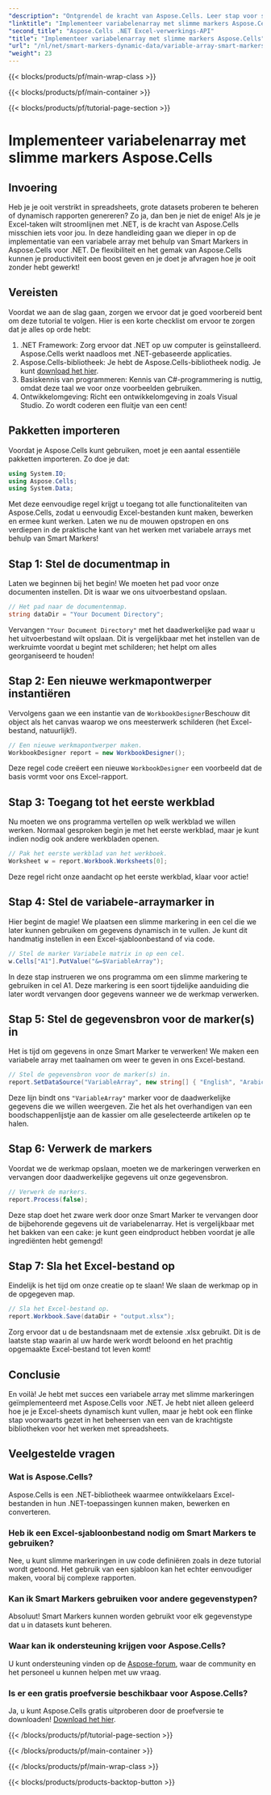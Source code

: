 ```yaml
---
"description": "Ontgrendel de kracht van Aspose.Cells. Leer stap voor stap hoe u variabele arrays implementeert met Smart Markers voor naadloze Excel-rapportgeneratie."
"linktitle": "Implementeer variabelenarray met slimme markers Aspose.Cells"
"second_title": "Aspose.Cells .NET Excel-verwerkings-API"
"title": "Implementeer variabelenarray met slimme markers Aspose.Cells"
"url": "/nl/net/smart-markers-dynamic-data/variable-array-smart-markers/"
"weight": 23
---
```


{{< blocks/products/pf/main-wrap-class >}}

{{< blocks/products/pf/main-container >}}

{{< blocks/products/pf/tutorial-page-section >}}

# Implementeer variabelenarray met slimme markers Aspose.Cells

## Invoering
Heb je je ooit verstrikt in spreadsheets, grote datasets proberen te beheren of dynamisch rapporten genereren? Zo ja, dan ben je niet de enige! Als je je Excel-taken wilt stroomlijnen met .NET, is de kracht van Aspose.Cells misschien iets voor jou. In deze handleiding gaan we dieper in op de implementatie van een variabele array met behulp van Smart Markers in Aspose.Cells voor .NET. De flexibiliteit en het gemak van Aspose.Cells kunnen je productiviteit een boost geven en je doet je afvragen hoe je ooit zonder hebt gewerkt!
## Vereisten
Voordat we aan de slag gaan, zorgen we ervoor dat je goed voorbereid bent om deze tutorial te volgen. Hier is een korte checklist om ervoor te zorgen dat je alles op orde hebt:
1. .NET Framework: Zorg ervoor dat .NET op uw computer is geïnstalleerd. Aspose.Cells werkt naadloos met .NET-gebaseerde applicaties.
2. Aspose.Cells-bibliotheek: Je hebt de Aspose.Cells-bibliotheek nodig. Je kunt [download het hier](https://releases.aspose.com/cells/net/).
3. Basiskennis van programmeren: Kennis van C#-programmering is nuttig, omdat deze taal we voor onze voorbeelden gebruiken.
4. Ontwikkelomgeving: Richt een ontwikkelomgeving in zoals Visual Studio. Zo wordt coderen een fluitje van een cent!
## Pakketten importeren
Voordat je Aspose.Cells kunt gebruiken, moet je een aantal essentiële pakketten importeren. Zo doe je dat:
```csharp
using System.IO;
using Aspose.Cells;
using System.Data;
```
Met deze eenvoudige regel krijgt u toegang tot alle functionaliteiten van Aspose.Cells, zodat u eenvoudig Excel-bestanden kunt maken, bewerken en ermee kunt werken.
Laten we nu de mouwen opstropen en ons verdiepen in de praktische kant van het werken met variabele arrays met behulp van Smart Markers!
## Stap 1: Stel de documentmap in
Laten we beginnen bij het begin! We moeten het pad voor onze documenten instellen. Dit is waar we ons uitvoerbestand opslaan.
```csharp
// Het pad naar de documentenmap.
string dataDir = "Your Document Directory";
```
Vervangen `"Your Document Directory"` met het daadwerkelijke pad waar u het uitvoerbestand wilt opslaan. Dit is vergelijkbaar met het instellen van de werkruimte voordat u begint met schilderen; het helpt om alles georganiseerd te houden!
## Stap 2: Een nieuwe werkmapontwerper instantiëren
Vervolgens gaan we een instantie van de `WorkbookDesigner`Beschouw dit object als het canvas waarop we ons meesterwerk schilderen (het Excel-bestand, natuurlijk!).
```csharp
// Een nieuwe werkmapontwerper maken.
WorkbookDesigner report = new WorkbookDesigner();
```
Deze regel code creëert een nieuwe `WorkbookDesigner` een voorbeeld dat de basis vormt voor ons Excel-rapport.
## Stap 3: Toegang tot het eerste werkblad
Nu moeten we ons programma vertellen op welk werkblad we willen werken. Normaal gesproken begin je met het eerste werkblad, maar je kunt indien nodig ook andere werkbladen openen.
```csharp
// Pak het eerste werkblad van het werkboek.
Worksheet w = report.Workbook.Worksheets[0];
```
Deze regel richt onze aandacht op het eerste werkblad, klaar voor actie!
## Stap 4: Stel de variabele-arraymarker in
Hier begint de magie! We plaatsen een slimme markering in een cel die we later kunnen gebruiken om gegevens dynamisch in te vullen. Je kunt dit handmatig instellen in een Excel-sjabloonbestand of via code.
```csharp
// Stel de marker Variabele matrix in op een cel.
w.Cells["A1"].PutValue("&=$VariableArray");
```
In deze stap instrueren we ons programma om een slimme markering te gebruiken in cel A1. Deze markering is een soort tijdelijke aanduiding die later wordt vervangen door gegevens wanneer we de werkmap verwerken.
## Stap 5: Stel de gegevensbron voor de marker(s) in
Het is tijd om gegevens in onze Smart Marker te verwerken! We maken een variabele array met taalnamen om weer te geven in ons Excel-bestand.
```csharp
// Stel de gegevensbron voor de marker(s) in.
report.SetDataSource("VariableArray", new string[] { "English", "Arabic", "Hindi", "Urdu", "French" });
```
Deze lijn bindt ons `"VariableArray"` marker voor de daadwerkelijke gegevens die we willen weergeven. Zie het als het overhandigen van een boodschappenlijstje aan de kassier om alle geselecteerde artikelen op te halen.
## Stap 6: Verwerk de markers
Voordat we de werkmap opslaan, moeten we de markeringen verwerken en vervangen door daadwerkelijke gegevens uit onze gegevensbron.
```csharp
// Verwerk de markers.
report.Process(false);
```
Deze stap doet het zware werk door onze Smart Marker te vervangen door de bijbehorende gegevens uit de variabelenarray. Het is vergelijkbaar met het bakken van een cake: je kunt geen eindproduct hebben voordat je alle ingrediënten hebt gemengd!
## Stap 7: Sla het Excel-bestand op
Eindelijk is het tijd om onze creatie op te slaan! We slaan de werkmap op in de opgegeven map.
```csharp
// Sla het Excel-bestand op.
report.Workbook.Save(dataDir + "output.xlsx");
```
Zorg ervoor dat u de bestandsnaam met de extensie .xlsx gebruikt. Dit is de laatste stap waarin al uw harde werk wordt beloond en het prachtig opgemaakte Excel-bestand tot leven komt!
## Conclusie
En voilà! Je hebt met succes een variabele array met slimme markeringen geïmplementeerd met Aspose.Cells voor .NET. Je hebt niet alleen geleerd hoe je je Excel-sheets dynamisch kunt vullen, maar je hebt ook een flinke stap voorwaarts gezet in het beheersen van een van de krachtigste bibliotheken voor het werken met spreadsheets. 
## Veelgestelde vragen
### Wat is Aspose.Cells?  
Aspose.Cells is een .NET-bibliotheek waarmee ontwikkelaars Excel-bestanden in hun .NET-toepassingen kunnen maken, bewerken en converteren.
### Heb ik een Excel-sjabloonbestand nodig om Smart Markers te gebruiken?  
Nee, u kunt slimme markeringen in uw code definiëren zoals in deze tutorial wordt getoond. Het gebruik van een sjabloon kan het echter eenvoudiger maken, vooral bij complexe rapporten.
### Kan ik Smart Markers gebruiken voor andere gegevenstypen?  
Absoluut! Smart Markers kunnen worden gebruikt voor elk gegevenstype dat u in datasets kunt beheren.
### Waar kan ik ondersteuning krijgen voor Aspose.Cells?  
U kunt ondersteuning vinden op de [Aspose-forum](https://forum.aspose.com/c/cells/9), waar de community en het personeel u kunnen helpen met uw vraag.
### Is er een gratis proefversie beschikbaar voor Aspose.Cells?  
Ja, u kunt Aspose.Cells gratis uitproberen door de proefversie te downloaden! [Download het hier](https://releases.aspose.com/).


{{< /blocks/products/pf/tutorial-page-section >}}

{{< /blocks/products/pf/main-container >}}

{{< /blocks/products/pf/main-wrap-class >}}

{{< blocks/products/products-backtop-button >}}